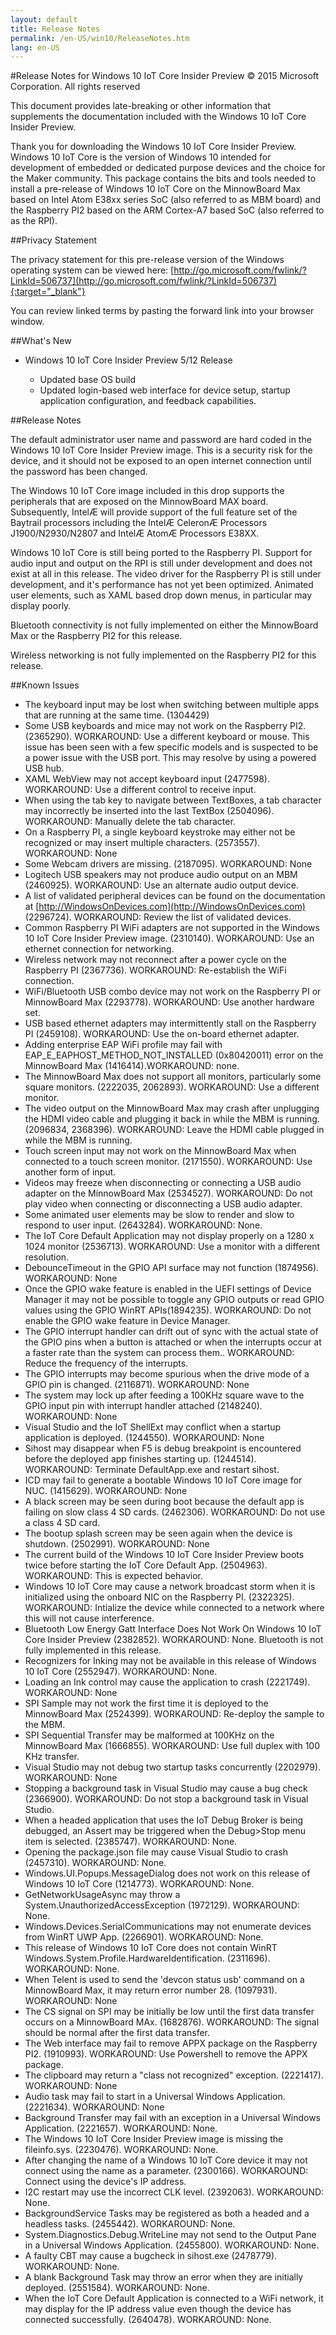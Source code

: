 ```yaml
---
layout: default
title: Release Notes
permalink: /en-US/win10/ReleaseNotes.htm
lang: en-US
---
```


#Release Notes for Windows 10 IoT Core Insider Preview
&copy; 2015 Microsoft Corporation. All rights reserved

This document provides late-breaking or other information that supplements the documentation included with the Windows 10 IoT Core Insider Preview.

Thank you for downloading the Windows 10 IoT Core Insider Preview.  Windows 10 IoT Core is the version of Windows 10 intended for development of
embedded or dedicated purpose devices and the choice for the Maker community. This package contains the bits and tools needed to install a pre-release of
Windows 10 IoT Core on the MinnowBoard Max based on Intel Atom E38xx series SoC (also referred to as MBM board) and the Raspberry PI2 based on
the ARM Cortex-A7 based SoC (also referred to as the RPI).

##Privacy Statement

The privacy statement for this pre-release version of the Windows operating system can be viewed here: [http://go.microsoft.com/fwlink/?LinkId=506737](http://go.microsoft.com/fwlink/?LinkId=506737){:target="_blank"}

You can review linked terms by pasting the forward link into your browser window.

##What's New
* Windows 10 IoT Core Insider Preview 5/12 Release

    * Updated base OS build
    * Updated login-based web interface for device setup, startup application configuration, and feedback capabilities.

##Release Notes

The default administrator user name and password are hard coded in the Windows 10 IoT Core Insider Preview image. This is a security risk for the
device, and it should not be exposed to an open internet connection until the password has been changed.

The Windows 10 IoT Core image included in this drop supports the peripherals that are exposed on the MinnowBoard MAX board. Subsequently, IntelÆ
will provide support of the full feature set of the Baytrail processors including the IntelÆ CeleronÆ Processors J1900/N2930/N2807 and IntelÆ AtomÆ Processors E38XX.

Windows 10 IoT Core is still being ported to the Raspberry PI. Support for audio input and output on the RPI is still under development and does
not exist at all in this release. The video driver for the Raspberry PI is still under development, and it's performance has not yet been optimized.
Animated user elements, such as XAML based drop down menus, in particular may display poorly.

Bluetooth connectivity is not fully implemented on either the MinnowBoard Max or the Raspberry PI2 for this release.

Wireless networking is not fully implemented on the Raspberry PI2 for this release.

##Known Issues

* The keyboard input may be lost when switching between multiple apps that are running at the same time. (1304429)
* Some USB keyboards and mice may not work on the Raspberry PI2. (2365290). WORKAROUND: Use a different keyboard or mouse. This issue has been seen with a few specific models and is suspected to be a power issue with the USB port. This may resolve by using a powered USB hub.
* XAML WebView may not accept keyboard input (2477598). WORKAROUND: Use a different control to receive input.
* When using the tab key to navigate between TextBoxes, a tab character may incorrectly be inserted into the last TextBox (2504096). WORKAROUND: Manually delete the tab character.
* On a Raspberry PI, a single keyboard keystroke may either not be recognized or may insert multiple characters. (2573557). WORKAROUND: None
* Some Webcam drivers are missing. (2187095). WORKAROUND: None
* Logitech USB speakers may not produce audio output on an MBM (2460925). WORKAROUND: Use an alternate audio output device.
* A list of validated peripheral devices can be found on the documentation at [http://WindowsOnDevices.com](http://WindowsOnDevices.com) (2296724). WORKAROUND: Review the list of validated devices.
* Common Raspberry PI WiFi adapters are not supported in the Windows 10 IoT Core Insider Preview image. (2310140). WORKAROUND: Use an ethernet connection for networking.
* Wireless network may not reconnect after a power cycle on the Raspberry PI (2367736). WORKAROUND: Re-establish the WiFi connection.
* WiFi/Bluetooth USB combo device may not work on the Raspberry PI or MinnowBoard Max (2293778). WORKAROUND: Use another hardware set.
* USB based ethernet adapters may intermittently stall on the Raspberry PI (2459108). WORKAROUND: Use the on-board ethernet adapter.
* Adding enterprise EAP WiFi profile may fail with EAP_E_EAPHOST_METHOD_NOT_INSTALLED (0x80420011) error on the MinnowBoard Max (1416414).WORKAROUND: none.
* The MinnowBoard Max does not support all monitors, particularly some square monitors. (2222035, 2062893). WORKAROUND: Use a different monitor.
* The video output on the MinnowBoard Max may crash after unplugging the HDMI video cable and plugging it back in while the MBM is running. (2096834, 2368396). WORKAROUND: Leave the HDMI cable plugged in while the MBM is running.
* Touch screen input may not work on the MinnowBoard Max when connected to a touch screen monitor. (2171550). WORKAROUND: Use another form of input.
* Videos may freeze when disconnecting or connecting a USB audio adapter on the MinnowBoard Max (2534527). WORKAROUND: Do not play video when connecting or disconnecting a USB audio adapter.
* Some animated user elements may be slow to render and slow to respond to user input. (2643284). WORKAROUND: None.
* The IoT Core Default Application may not display properly on a 1280 x 1024 monitor (2536713). WORKAROUND: Use a monitor with a different resolution.
* DebounceTimeout in the GPIO API surface may not function (1874956). WORKAROUND: None
* Once the GPIO wake feature is enabled in the UEFI settings of Device Manager it may not be possible to toggle any GPIO outputs or read GPIO values using the GPIO WinRT APIs(1894235). WORKAROUND: Do not enable the GPIO wake feature in Device Manager.
* The GPIO interrupt handler can drift out of sync with the actual state of the GPIO pins when a button is attached or when the interrupts occur at a faster rate than the system can process them.. WORKAROUND: Reduce the frequency of the interrupts.
* The GPIO interrupts may become spurious when the drive mode of a GPIO pin is changed. (2116871). WORKAROUND: None
* The system may lock up after feeding a 100KHz square wave to the GPIO input pin with interrupt handler attached (2148240). WORKAROUND: None
* Visual Studio and the IoT ShellExt may conflict when a startup application is deployed. (1244550). WORKAROUND: None
* Sihost may disappear when F5 is debug breakpoint is encountered before the deployed app finishes starting up. (1244514). WORKAROUND: Terminate DefaultApp.exe and restart sihost.
* ICD may fail to generate a bootable Windows 10 IoT Core image for NUC. (1415629). WORKAROUND: None
* A black screen may be seen during boot because the default app is failing on slow class 4 SD cards. (2462306). WORKAROUND: Do not use a class 4 SD card.
* The bootup splash screen may be seen again when the device is shutdown. (2502991). WORKAROUND: None
* The current build of the Windows 10 IoT Core Insider Preview boots twice before starting the IoT Core Default App. (2504963). WORKAROUND: This is expected behavior.
* Windows 10 IoT Core may cause a network broadcast storm when it is initialized using the onboard NIC on the Raspberry PI. (2322325). WORKAROUND: Intialize the device while connected to a network where this will not cause interference.
* Bluetooth Low Energy Gatt Interface Does Not Work On Windows 10 IoT Core Insider Preview (2382852). WORKAROUND:	None. Bluetooth is not fully implemented in this release.
* Recognizers for Inking may not be available in this release of Windows 10 IoT Core (2552947). WORKAROUND: None.
* Loading an Ink control may cause the application to crash (2221749). WORKAROUND: None
* SPI Sample may not work the first time it is deployed to the MinnowBoard Max (2524399). WORKAROUND: Re-deploy the sample to the MBM.
* SPI Sequential Transfer may be malformed at 100KHz on the MinnowBoard Max (1666855). WORKAROUND: Use full duplex with 100 KHz transfer.
* Visual Studio may not debug two startup tasks concurrently (2202979). WORKAROUND: None
* Stopping a background task in Visual Studio may cause a bug check (2366900). WORKAROUND: Do not stop a background task in Visual Studio.
* When a headed application that uses the IoT Debug Broker is being debugged, an Assert may be triggered when the Debug>Stop menu item is selected. (2385747). WORKAROUND: None.
* Opening the package.json file may cause Visual Studio to crash (2457310). WORKAROUND: None.
* Windows.UI.Popups.MessageDialog does not work on this release of Windows 10 IoT Core (1214773). WORKAROUND: None.
* GetNetworkUsageAsync may throw a System.UnauthorizedAccessException (1972129). WORKAROUND: None.
* Windows.Devices.SerialCommunications may not enumerate devices from WinRT UWP App. (2266901). WORKAROUND: None.
* This release of Windows 10 IoT Core does not contain WinRT Windows.System.Profile.HardwareIdentification. (2311696). WORKAROUND: None.
* When Telent is used to send the 'devcon status usb' command on a MinnowBoard Max, it may return error number 28. (1097931). WORKAROUND: None
* The CS signal on SPI may be initially be low until the first data transfer occurs on a MinnowBoard MAx. (1682876). WORKAROUND: The signal should be normal after the first data transfer.
* The Web interface may fail to remove APPX package on the Raspberry PI2. (1910993). WORKAROUND: Use Powershell to remove the APPX package.
* The clipboard may return a "class not recognized" exception. (2221417). WORKAROUND:	None
* Audio task may fail to start in a Universal Windows Application. (2221634). WORKAROUND: None
* Background Transfer may fail with an exception in a Universal Windows Application. (2221657). WORKAROUND: None.
* The Windows 10 IoT Core Insider Preview image is missing the fileinfo.sys. (2230476). WORKAROUND: None.
* After changing the name of a Windows 10 IoT Core device it may not connect using the name as a parameter. (2300166). WORKAROUND:	Connect using the device's IP address.
* I2C restart may use the incorrect CLK level. (2392063). WORKAROUND: None.
* BackgroundService Tasks may be registered as both a headed and a headless tasks. (2455442). WORKAROUND: None.
* System.Diagnostics.Debug.WriteLine may not send to the Output Pane in a Universal Windows Application. (2455800). WORKAROUND: None.
* A faulty CBT may cause a bugcheck in sihost.exe (2478779). WORKAROUND:	None.
* A blank Background Task may throw an error when they are initially deployed. (2551584). WORKAROUND: None.
* When the IoT Core Default Application is connected to a WiFi network, it may display <empty> for the IP address value even though the device has connected successfully. (2640478). WORKAROUND:	None.
